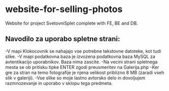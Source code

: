 # website-for-selling-photos

Website for project SvetovniSplet complete with FE, BE and DB.

## Navodilo za uporabo spletne strani:

-V mapi Klokocovnik se nahajajo vse potrebne tekstovne datoteke, kot tudi slike.
-V mapi podatkovna baza je izvozena podatkovna baza MySQL za avtentikacijo uporabnikov. Baza nima zascite.
-Na vecini strani spletnega mesta se ob pritisku tipke ENTER zgodi preusmeritev na Galerija.php
-Ker gre za stran na temo fotografije je njena velikost priblizno 8 MB (zaradi vseh slik v galeriji).
-Vse slike so moje lastno avtorsko delo in dovoljujem razmnozevanje in uporabo v sklopu tega predmeta.
